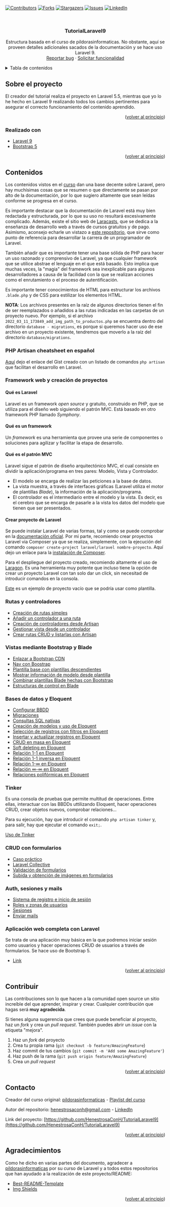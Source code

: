 <div id="top"></div>

<!-- PROJECT SHIELDS -->
<!--
*** I'm using markdown "reference style" links for readability.
*** Reference links are enclosed in brackets [ ] instead of parentheses ( ).
*** See the bottom of this document for the declaration of the reference variables
*** for contributors-url, forks-url, etc. This is an optional, concise syntax you may use.
*** https://www.markdownguide.org/basic-syntax/#reference-style-links
-->

[![Contributors][contributors-shield]][contributors-url]
[![Forks][forks-shield]][forks-url]
[![Stargazers][stars-shield]][stars-url]
[![Issues][issues-shield]][issues-url]
[![LinkedIn][linkedin-shield]][linkedin-url]

<!-- PROJECT LOGO -->
<br />
<div align="center">
  <h3 align="center">TutorialLaravel9</h3>

  <p align="center">
    Estructura basada en el curso de pildorasinformaticas. No obstante, aquí se proveen detalles adicionales sacados de la documentación y se hace uso Laravel 9.
    <br />
    <a href="https://github.com/HenestrosaConH/TutorialLaravel9/issues">Reportar bug</a>
    ·
    <a href="https://github.com/HenestrosaConH/TutorialLaravel9/issues">Solicitar funcionalidad</a>
  </p>
</div>

<!-- TABLA DE CONTENIDOS -->
<details>
  <summary>Tabla de contenidos</summary>
  <ol>
    <li>
      <a href="#sobre-el-proyecto">Sobre el proyecto</a>
      <ul>
        <li><a href="#realizado-con">Realizado con</a></li>
      </ul>
    </li>
    <li>
      <a href="#contenidos">Contenidos</a>
      <a href="#php-artisan-cheatsheet-en-español">PHP Artisan cheatsheet en español</a>
			<ol>
				<li><a href="#framework-web-y-creación-de-proyectos">Framework web y creación de proyectos</a></li>
				<li><a href="#rutas-y-controladores">Rutas y controladores</a></li>
				<li><a href="#vistas-mediante-bootstrap-y-blade">Vistas mediante Bootstrap y Blade</a></li>
				<li>
					<a href="#bases-de-datos-y-eloquent">Bases de datos y Eloquent</a>
					<ol>
						<li><a href="#tinker">Tinker</a></li>
					</ol>
				</li>
				<li><a href="#crud-con-formularios">CRUD con formularios</a></li>
				<li><a href="#auth-sesiones-y-mails">Auth, sesiones y mails</a></li>
				<li><a href="#aplicación-web-completa-con-laravel">Aplicación web completa con Laravel</a></li>
			</ol>
    </li>
		<li><a href="#contribuir">Contribuir</a></li>
    <li><a href="#contacto">Contacto</a></li>
    <li><a href="#agradecimientos">Agradecimientos</a></li>
  </ol>
</details>

<!-- SOBRE EL PROYECTO -->

## Sobre el proyecto

El creador del tutorial realiza el proyecto en Laravel 5.5, mientras que yo lo he hecho en Laravel 9 realizando todos los cambios pertinentes para asegurar el correcto funcionamiento del contenido aprendido.

<p align="right">(<a href="#top">volver al principio</a>)</p>

<!-- HECHO CON -->

### Realizado con

-   [Laravel 9](https://laravel.com)
-   [Bootstrap 5](https://getbootstrap.com)

<p align="right">(<a href="#top">volver al principio</a>)</p>

<!-- GETTING STARTED -->

## Contenidos

Los contenidos vistos en el [curso](https://www.youtube.com/watch?v=0sHSrqyZCnM&list=PLU8oAlHdN5Bk-qkvjER90g2c_jVmpAHBh&ab_channel=pildorasinformaticas) dan una base decente sobre Laravel, pero hay muchísimas cosas que se resumen o que directamente se pasan por alto de la documentación, por lo que sugiero altamente que sean leídas conforme se progresa en el curso. 

Es importante destacar que la documentación de Laravel está muy bien redactada y estructurada, por lo que su uso no resultará excesivamente complicado. Además, existe el sitio web de [Laracasts](https://laracasts.com/), que se dedica a la enseñanza de desarrollo web a través de cursos gratuitos y de pago. Asimismo, aconsejo echarle un vistazo a [este repositorio](https://github.com/LaravelDaily/Laravel-Roadmap-Learning-Path), que sirve como punto de referencia para desarrollar la carrera de un programador de Laravel.

También añadir que es importante tener una base sólida de PHP para hacer un uso razonado y comprensivo de Laravel, ya que cualquier framework que se utilice abstrae el lenguaje en el que está basado. Esto implica que muchas veces, la "magia" del framework sea inexplicable para algunos desarrolladores a causa de la facilidad con la que se realizan acciones como el enrutamiento o el proceso de autentificación.

Es importante tener conocimientos de HTML para estructurar los archivos `.blade.php` y de CSS para estilizar los elementos HTML.

**NOTA**: Los archivos presentes en la raíz de algunos directorios tienen el fin de ser reemplazados o añadidos a las rutas indicadas en las carpetas de un proyecto nuevo. Por ejemplo, si el archivo `2022_03_11_173849_add_img_path_to_productos.php` se encuentra dentro del directorio `database - migrations`, es porque si queremos hacer uso de ese archivo en un proyecto existente, tendremos que moverlo a la raíz del directorio `database/migrations`.

<!-- FRAMEWORK WEB Y CREACIÓN DE PROYECTOS -->
### PHP Artisan cheatsheet en español

[Aquí](https://gist.github.com/HenestrosaConH/0e6d4fd3b849d282af8ab33308d4e904) dejo el enlace del Gist creado con un listado de comandos `php artisan` que facilitan el desarrollo en Laravel. 

<!-- FRAMEWORK WEB Y CREACIÓN DE PROYECTOS -->
### Framework web y creación de proyectos

#### Qué es Laravel

Laravel es un framework *open source* y gratuito, construido en PHP, que se utiliza para el diseño web siguiendo el patrón MVC. Está basado en otro framework PHP llamado *Symphony*.

#### Qué es un framework

Un *framework*  es una herramienta que provee una serie de componentes o soluciones para agilizar y facilitar la etapa de desarrollo.

#### Qué es el patrón MVC

Laravel sigue el patrón de diseño arquitectónico MVC, el cual consiste en dividir la aplicación/programa en tres pares: Modelo, Vista y Controlador.

* El modelo se encarga de realizar las peticiones a la base de datos.
* La vista muestra, a través de interfaces gráficas (Laravel utiliza el motor de plantillas *Blade*), la información de la aplicación/programa.
* El controlador es el intermediario entre el modelo y la vista. Es decir, es el cerebro que se encarga de pasarle a la vista los datos del modelo que tienen que ser presentados.

#### Crear proyecto de Laravel

Se puede instalar Laravel de varias formas, tal y como se puede comprobar en la [documentación oficial](https://laravel.com/docs/9.x). Por mi parte, recomiendo crear proyectos Laravel via Composer ya que se realiza, simplemente, con la ejecución del comando `composer create-project laravel/laravel nombre-proyecto`. Aquí dejo un enlace para la [instalación de Composer](https://getcomposer.org/download/).

Para el despliegue del proyecto creado, recomiendo altamente el uso de [Laragon](https://laragon.org/). Es una herramienta muy potente que incluso tiene la opción de crear un proyecto Laravel con tan solo dar un click, sin necesitad de introducir comandos en la consola.

[Este](https://github.com/HenestrosaConH/TutorialLaravel9/tree/main/1.%20Framework%20web%20e%20instalaci%C3%B3n/Proyecto%20vac%C3%ADo/example-app) es un ejemplo de proyecto vacío que se podría usar como plantilla.

<!-- RUTAS Y CONTROLADORES -->
### Rutas y controladores

-   <a href="https://github.com/HenestrosaConH/TutorialLaravel9/tree/main/2.%20Rutas%20y%20controladores/a)%20Creaci%C3%B3n%20de%20rutas%20simples/routes">Creación de rutas simples</a>
-   <a href="https://github.com/HenestrosaConH/TutorialLaravel9/tree/main/2.%20Rutas%20y%20controladores/b)%20A%C3%B1adir%20un%20controlador%20a%20una%20ruta">Añadir un controlador a una ruta</a>
-   <a href="https://github.com/HenestrosaConH/TutorialLaravel9/tree/main/2.%20Rutas%20y%20controladores/c)%20Creaci%C3%B3n%20de%20controladores%20desde%20Artisan">Creación de controladores desde Artisan</a>
-   <a href="https://github.com/HenestrosaConH/TutorialLaravel9/tree/main/2.%20Rutas%20y%20controladores/d)%20Gestionar%20vista%20desde%20un%20controlador">Gestionar vista desde un controlador</a>
-   <a href="https://github.com/HenestrosaConH/TutorialLaravel9/tree/main/2.%20Rutas%20y%20controladores/e)%20Crear%20rutas%20CRUD%20y%20listarlas%20con%20Artisan">Crear rutas CRUD y listarlas con Artisan</a>

<!-- VISTAS MEDIANTE BOOTSTRAP Y BLADE -->
### Vistas mediante Bootstrap y Blade

-   <a href="https://github.com/HenestrosaConH/TutorialLaravel9/tree/main/3.%20Vistas%20mediante%20Bootstrap%20y%20Blade/a)%20Enlazar%20a%20Bootstrap%20CDN">Enlazar a Bootstrap CDN</a>
-   <a href="https://github.com/HenestrosaConH/TutorialLaravel9/tree/main/3.%20Vistas%20mediante%20Bootstrap%20y%20Blade/b)%20Nav%20con%20Bootstrap">Nav con Boostrap</a>
-   <a href="https://github.com/HenestrosaConH/TutorialLaravel9/tree/main/3.%20Vistas%20mediante%20Bootstrap%20y%20Blade/c)%20Plantilla%20base%20con%20plantillas%20descendientes">Plantilla base con plantillas descendientes</a>
-   <a href="https://github.com/HenestrosaConH/TutorialLaravel9/tree/main/3.%20Vistas%20mediante%20Bootstrap%20y%20Blade/d)%20Mostrar%20informaci%C3%B3n%20de%20modelo%20desde%20plantilla">Mostrar información de modelo desde plantilla</a>
-   <a href="https://github.com/HenestrosaConH/TutorialLaravel9/tree/main/3.%20Vistas%20mediante%20Bootstrap%20y%20Blade/e)%20Combinar%20plantillas%20Blade%20hechas%20con%20Bootstrap/resources%20-%20views">Combinar plantillas Blade hechas con Bootstrap</a>
-   <a href="https://github.com/HenestrosaConH/TutorialLaravel9/tree/main/3.%20Vistas%20mediante%20Bootstrap%20y%20Blade/f)%20Estructuras%20de%20Control%20en%20Blade">Estructuras de control en Blade</a>

<!-- BASES DE DATOS Y ELOQUENT -->
### Bases de datos y Eloquent

-   <a href="https://github.com/HenestrosaConH/TutorialLaravel9/tree/main/4.%20Bases%20de%20datos%20y%20Eloquent/a)%20Configurar%20BBDD">Configurar BBDD</a>
-   <a href="https://github.com/HenestrosaConH/TutorialLaravel9/tree/main/4.%20Bases%20de%20datos%20y%20Eloquent/b)%20Migraciones">Migraciones</a>
-   <a href="https://github.com/HenestrosaConH/TutorialLaravel9/tree/main/4.%20Bases%20de%20datos%20y%20Eloquent/c)%20Consultas%20SQL%20nativas/routes">Consultas SQL nativas</a>
-   <a href="https://github.com/HenestrosaConH/TutorialLaravel9/tree/main/4.%20Bases%20de%20datos%20y%20Eloquent/d)%20Creaci%C3%B3n%20de%20modelos%20y%20uso%20de%20Eloquent">Creación de modelos y uso de Eloquent</a>
-   <a href="https://github.com/HenestrosaConH/TutorialLaravel9/tree/main/4.%20Bases%20de%20datos%20y%20Eloquent/e)%20Selecci%C3%B3n%20de%20registros%20con%20filtros%20en%20Eloquent">Selección de registros con filtros en Eloquent</a>
-   <a href="https://github.com/HenestrosaConH/TutorialLaravel9/tree/main/4.%20Bases%20de%20datos%20y%20Eloquent/f)%20Insertar%20y%20actualizar%20registros%20en%20Eloquent/routes">Insertar y actualizar registros en Eloquent</a>
-   <a href="https://github.com/HenestrosaConH/TutorialLaravel9/tree/main/4.%20Bases%20de%20datos%20y%20Eloquent/g)%20CRUD%20en%20masa%20en%20Eloquent">CRUD en masa en Eloquent</a>
-   <a href="https://github.com/HenestrosaConH/TutorialLaravel9/tree/main/4.%20Bases%20de%20datos%20y%20Eloquent/h)%20Soft%20deleting%20en%20Eloquent">Soft deleting en Eloquent</a>
-   <a href="https://github.com/HenestrosaConH/TutorialLaravel9/tree/main/4.%20Bases%20de%20datos%20y%20Eloquent/i)%20Relaci%C3%B3n%201-1%20en%20Eloquent">Relación 1-1 en Eloquent</a>
-   <a href="https://github.com/HenestrosaConH/TutorialLaravel9/tree/main/4.%20Bases%20de%20datos%20y%20Eloquent/j)%20Relaci%C3%B3n%201-1%20inversa%20en%20Eloquent">Relación 1-1 inversa en Eloquent</a>
-   <a href="https://github.com/HenestrosaConH/TutorialLaravel9/tree/main/4.%20Bases%20de%20datos%20y%20Eloquent/k)%20Relaci%C3%B3n%201-%E2%88%9E%20en%20Eloquent">Relación 1-∞ en Eloquent</a>
-   <a href="https://github.com/HenestrosaConH/TutorialLaravel9/tree/main/4.%20Bases%20de%20datos%20y%20Eloquent/l)%20Relaci%C3%B3n%20%E2%88%9E-%E2%88%9E%20en%20Eloquent">Relación ∞-∞ en Eloquent</a>
-   <a href="https://github.com/HenestrosaConH/TutorialLaravel9/tree/main/4.%20Bases%20de%20datos%20y%20Eloquent/m)%20Relaciones%20polif%C3%B3rmicas%20en%20Eloquent">Relaciones polifórmicas en Eloquent</a>

<!-- TINKER -->
### Tinker

Es una consola de pruebas que permite multitud de operaciones. Entre ellas, interactuar con las BBDDs uttilizando Eloquent, hacer operaciones CRUD, crear objetos nuevos, comprobar relaciones…

Para su ejecución, hay que introducir el comando `php artisan tinker` y, para salir, hay que ejecutar el comando `exit;`.

<a href="https://github.com/HenestrosaConH/TutorialLaravel9/blob/main/4.5%20Tinker/uso-de-tinker.txt">Uso de Tinker</a>

<!-- CRUD con formularios -->
### CRUD con formularios

-   <a href="https://github.com/HenestrosaConH/TutorialLaravel9/tree/main/5.%20CRUD%20con%20formularios/a)%20Caso%20pr%C3%A1ctico">Caso práctico</a>
-   <a href="https://github.com/HenestrosaConH/TutorialLaravel9/tree/main/5.%20CRUD%20con%20formularios/b)%20Laravel%20Collective">Laravel Collective</a>
-   <a href="https://github.com/HenestrosaConH/TutorialLaravel9/tree/main/5.%20CRUD%20con%20formularios/c)%20Validaci%C3%B3n%20de%20formularios">Validación de formularios</a>
-   <a href="https://github.com/HenestrosaConH/TutorialLaravel9/tree/main/5.%20CRUD%20con%20formularios/d)%20Subida%20y%20obtenci%C3%B3n%20de%20im%C3%A1genes%20en%20formularios">Subida y obtención de imágenes en formularios</a>

<!-- AUTH, SESIONES Y MAILS -->
### Auth, sesiones y mails

-   <a href="https://github.com/HenestrosaConH/TutorialLaravel9/tree/main/6.%20Auth%2C%20sesiones%20y%20mails/a)%20Sistema%20de%20registro%20e%20inicio%20de%20sesi%C3%B3n">Sistema de registro e inicio de sesión</a>
-   <a href="https://github.com/HenestrosaConH/TutorialLaravel9/tree/main/6.%20Auth%2C%20sesiones%20y%20mails/b)%20Roles%20y%20zonas%20de%20usuarios">Roles y zonas de usuarios</a>
-   <a href="https://github.com/HenestrosaConH/TutorialLaravel9/tree/main/6.%20Auth%2C%20sesiones%20y%20mails/c)%20Sesiones">Sesiones</a>
-   <a href="https://github.com/HenestrosaConH/TutorialLaravel9/tree/main/6.%20Auth%2C%20sesiones%20y%20mails/d)%20Enviar%20mails">Enviar mails</a>

<!-- APLICACIÓN WEB COMPLETA CON LARAVEL -->
### Aplicación web completa con Laravel

Se trata de una aplicación muy básica en la que podremos iniciar sesión como usuarios y hacer operaciones CRUD de usuarios a través de formularios. Se hace uso de Bootstrap 5.

-   <a href="https://github.com/HenestrosaConH/TutorialLaravel9/tree/main/7.%20Aplicaci%C3%B3n%20web%20completa%20con%20Laravel">Link</a>

<p align="right">(<a href="#top">volver al principio</a>)</p>


<!-- CONTRIBUIR -->
## Contribuir

Las contribuciones son lo que hacen a la comunidad open source un sitio increíble del que aprender, inspirar y crear. Cualquier contribución que hagas será **muy agradecida**.

Si tienes alguna sugerencia que crees que puede beneficiar al proyecto, haz un *fork* y crea un *pull request*. También puedes abrir un *issue* con la etiqueta "mejora".

1. Haz un *fork* del proyecto
2. Crea tu propia rama (`git checkout -b feature/AmazingFeature`)
3. Haz commit de tus cambios (`git commit -m 'Add some AmazingFeature'`)
4. Haz push de la rama (`git push origin feature/AmazingFeature`)
5. Crea un *pull request*

<p align="right">(<a href="#top">volver al principio</a>)</p>

<!-- CONTACTO -->

## Contacto
 
Creador del curso original: [pildorasinformaticas](https://www.youtube.com/channel/UCdulIs-x_xrRd1ezwJZR9ww) - [Playlist del curso](https://www.youtube.com/watch?v=0sHSrqyZCnM&list=PLU8oAlHdN5Bk-qkvjER90g2c_jVmpAHBh&ab_channel=pildorasinformaticas)

Autor del repositorio: henestrosaconh@gmail.com - [LinkedIn](https://www.linkedin.com/in/josecarloslh/)

Link del proyecto: [https://github.com/HenestrosaConH/TutorialLaravel9](https://github.com/HenestrosaConH/TutorialLaravel9)

<p align="right">(<a href="#top">volver al principio</a>)</p>

<!-- Agradecimientos -->

## Agradecimientos

Como he dicho en varias partes del documento, agradecer a [pildorasinformaticas](https://www.youtube.com/channel/UCdulIs-x_xrRd1ezwJZR9ww) por su curso de Laravel y a todos estos repositorios que han ayudado a la realización de este proyecto/README:

-   [Best-README-Template](https://github.com/othneildrew/Best-README-Template/)
-   [Img Shields](https://shields.io)

<p align="right">(<a href="#top">volver al principio</a>)</p>

<!-- MARKDOWN LINKS & IMAGES -->
<!-- https://www.markdownguide.org/basic-syntax/#reference-style-links -->

[contributors-shield]: https://img.shields.io/github/contributors/HenestrosaConH/TutorialLaravel9.svg?style=for-the-badge
[contributors-url]: https://github.com/HenestrosaConH/TutorialLaravel9/graphs/contributors
[forks-shield]: https://img.shields.io/github/forks/HenestrosaConH/TutorialLaravel9.svg?style=for-the-badge
[forks-url]: https://github.com/HenestrosaConH/TutorialLaravel9/network/members
[stars-shield]: https://img.shields.io/github/stars/HenestrosaConH/TutorialLaravel9.svg?style=for-the-badge
[stars-url]: https://github.com/HenestrosaConH/TutorialLaravel9/stargazers
[issues-shield]: https://img.shields.io/github/issues/HenestrosaConH/TutorialLaravel9.svg?style=for-the-badge
[issues-url]: https://github.com/HenestrosaConH/TutorialLaravel9/issues
[linkedin-shield]: https://img.shields.io/badge/-LinkedIn-black.svg?style=for-the-badge&logo=linkedin&colorB=555
[linkedin-url]: https://linkedin.com/in/henestrosaconh
